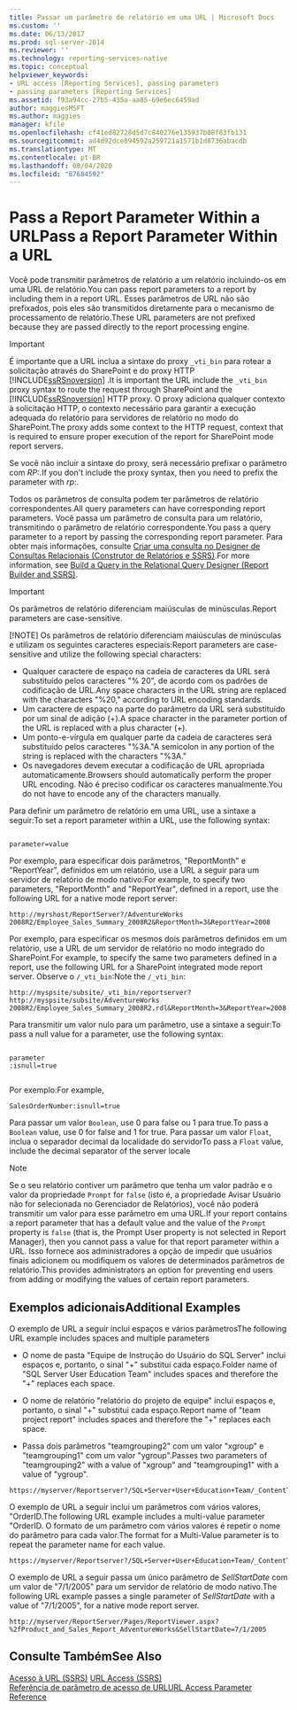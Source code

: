 ```yaml
---
title: Passar um parâmetro de relatório em uma URL | Microsoft Docs
ms.custom: ''
ms.date: 06/13/2017
ms.prod: sql-server-2014
ms.reviewer: ''
ms.technology: reporting-services-native
ms.topic: conceptual
helpviewer_keywords:
- URL access [Reporting Services], passing parameters
- passing parameters [Reporting Services]
ms.assetid: f93a94cc-27b5-435a-aa85-69e6ec6459ad
author: maggiesMSFT
ms.author: maggies
manager: kfile
ms.openlocfilehash: cf41ed82728d5d7c840276e135937b08f83fb131
ms.sourcegitcommit: ad4d92dce894592a259721a1571b1d8736abacdb
ms.translationtype: MT
ms.contentlocale: pt-BR
ms.lasthandoff: 08/04/2020
ms.locfileid: "87684592"
---
```

# <a name="pass-a-report-parameter-within-a-url"></a><span data-ttu-id="6ac49-102">Pass a Report Parameter Within a URL</span><span class="sxs-lookup"><span data-stu-id="6ac49-102">Pass a Report Parameter Within a URL</span></span>
  <span data-ttu-id="6ac49-103">Você pode transmitir parâmetros de relatório a um relatório incluindo-os em uma URL de relatório.</span><span class="sxs-lookup"><span data-stu-id="6ac49-103">You can pass report parameters to a report by including them in a report URL.</span></span> <span data-ttu-id="6ac49-104">Esses parâmetros de URL não são prefixados, pois eles são transmitidos diretamente para o mecanismo de processamento de relatório.</span><span class="sxs-lookup"><span data-stu-id="6ac49-104">These URL parameters are not prefixed because they are passed directly to the report processing engine.</span></span>  
  
> [!IMPORTANT]  
>  <span data-ttu-id="6ac49-105">É importante que a URL inclua a sintaxe do proxy `_vti_bin` para rotear a solicitação através do SharePoint e do proxy HTTP [!INCLUDE[ssRSnoversion](../includes/ssrsnoversion-md.md)] .</span><span class="sxs-lookup"><span data-stu-id="6ac49-105">It is important the URL include the `_vti_bin` proxy syntax to route the request through SharePoint and the [!INCLUDE[ssRSnoversion](../includes/ssrsnoversion-md.md)] HTTP proxy.</span></span> <span data-ttu-id="6ac49-106">O proxy adiciona qualquer contexto à solicitação HTTP, o contexto necessário para garantir a execução adequada do relatório para servidores de relatório no modo do SharePoint.</span><span class="sxs-lookup"><span data-stu-id="6ac49-106">The proxy adds some context to the HTTP request, context that is required to ensure proper execution of the report for SharePoint mode report servers.</span></span>  
>   
>  <span data-ttu-id="6ac49-107">Se você não incluir a sintaxe do proxy, será necessário prefixar o parâmetro com *RP:*.</span><span class="sxs-lookup"><span data-stu-id="6ac49-107">If you don't include the proxy syntax, then you need to prefix the parameter with *rp:*.</span></span>  
  
 <span data-ttu-id="6ac49-108">Todos os parâmetros de consulta podem ter parâmetros de relatório correspondentes.</span><span class="sxs-lookup"><span data-stu-id="6ac49-108">All query parameters can have corresponding report parameters.</span></span> <span data-ttu-id="6ac49-109">Você passa um parâmetro de consulta para um relatório, transmitindo o parâmetro de relatório correspondente.</span><span class="sxs-lookup"><span data-stu-id="6ac49-109">You pass a query parameter to a report by passing the corresponding report parameter.</span></span> <span data-ttu-id="6ac49-110">Para obter mais informações, consulte [Criar uma consulta no Designer de Consultas Relacionais &#40;Construtor de Relatórios e SSRS&#41;](report-data/build-a-query-in-the-relational-query-designer-report-builder-and-ssrs.md).</span><span class="sxs-lookup"><span data-stu-id="6ac49-110">For more information, see [Build a Query in the Relational Query Designer &#40;Report Builder and SSRS&#41;](report-data/build-a-query-in-the-relational-query-designer-report-builder-and-ssrs.md).</span></span>  
  
> [!IMPORTANT]
>  <span data-ttu-id="6ac49-111">Os parâmetros de relatório diferenciam maiúsculas de minúsculas.</span><span class="sxs-lookup"><span data-stu-id="6ac49-111">Report parameters are case-sensitive.</span></span>  
> 
> [!NOTE]
>  <span data-ttu-id="6ac49-112">Os parâmetros de relatório diferenciam maiúsculas de minúsculas e utilizam os seguintes caracteres especiais:</span><span class="sxs-lookup"><span data-stu-id="6ac49-112">Report parameters are case-sensitive and utilize the following special characters:</span></span>  
> 
>  -   <span data-ttu-id="6ac49-113">Qualquer caractere de espaço na cadeia de caracteres da URL será substituído pelos caracteres "% 20", de acordo com os padrões de codificação de URL.</span><span class="sxs-lookup"><span data-stu-id="6ac49-113">Any space characters in the URL string are replaced with the characters "%20," according to URL encoding standards.</span></span>  
> -   <span data-ttu-id="6ac49-114">Um caractere de espaço na parte do parâmetro da URL será substituído por um sinal de adição (+).</span><span class="sxs-lookup"><span data-stu-id="6ac49-114">A space character in the parameter portion of the URL is replaced with a plus character (+).</span></span>  
> -   <span data-ttu-id="6ac49-115">Um ponto-e-vírgula em qualquer parte da cadeia de caracteres será substituído pelos caracteres "%3A."</span><span class="sxs-lookup"><span data-stu-id="6ac49-115">A semicolon in any portion of the string is replaced with the characters "%3A."</span></span>  
> -   <span data-ttu-id="6ac49-116">Os navegadores devem executar a codificação de URL apropriada automaticamente.</span><span class="sxs-lookup"><span data-stu-id="6ac49-116">Browsers should automatically perform the proper URL encoding.</span></span> <span data-ttu-id="6ac49-117">Não é preciso codificar os caracteres manualmente.</span><span class="sxs-lookup"><span data-stu-id="6ac49-117">You do not have to encode any of the characters manually.</span></span>  
  
 <span data-ttu-id="6ac49-118">Para definir um parâmetro de relatório em uma URL, use a sintaxe a seguir:</span><span class="sxs-lookup"><span data-stu-id="6ac49-118">To set a report parameter within a URL, use the following syntax:</span></span>  
  
```  
  
parameter=value  
```  
  
 <span data-ttu-id="6ac49-119">Por exemplo, para especificar dois parâmetros, "ReportMonth" e "ReportYear", definidos em um relatório, use a URL a seguir para um servidor de relatório de modo nativo:</span><span class="sxs-lookup"><span data-stu-id="6ac49-119">For example, to specify two parameters, "ReportMonth" and "ReportYear", defined in a report, use the following URL for a native mode report server:</span></span>  
  
```  
http://myrshost/ReportServer?/AdventureWorks 2008R2/Employee_Sales_Summary_2008R2&ReportMonth=3&ReportYear=2008  
```  
  
 <span data-ttu-id="6ac49-120">Por exemplo, para especificar os mesmos dois parâmetros definidos em um relatório, use a URL de um servidor de relatório no modo integrado do SharePoint.</span><span class="sxs-lookup"><span data-stu-id="6ac49-120">For example, to specify the same two parameters defined in a report, use the following URL for a SharePoint integrated mode report server.</span></span> <span data-ttu-id="6ac49-121">Observe o `/_vti_bin`:</span><span class="sxs-lookup"><span data-stu-id="6ac49-121">Note the `/_vti_bin`:</span></span>  
  
```  
http://myspsite/subsite/_vti_bin/reportserver?http://myspsite/subsite/AdventureWorks 2008R2/Employee_Sales_Summary_2008R2.rdl&ReportMonth=3&ReportYear=2008  
```  
  
 <span data-ttu-id="6ac49-122">Para transmitir um valor nulo para um parâmetro, use a sintaxe a seguir:</span><span class="sxs-lookup"><span data-stu-id="6ac49-122">To pass a null value for a parameter, use the following syntax:</span></span>  
  
```  
  
parameter  
:isnull=true  
  
```  
  
 <span data-ttu-id="6ac49-123">Por exemplo:</span><span class="sxs-lookup"><span data-stu-id="6ac49-123">For example,</span></span>  
  
```  
SalesOrderNumber:isnull=true  
```  
  
 <span data-ttu-id="6ac49-124">Para passar um valor `Boolean`, use 0 para false ou 1 para true.</span><span class="sxs-lookup"><span data-stu-id="6ac49-124">To pass a `Boolean` value, use 0 for false and 1 for true.</span></span> <span data-ttu-id="6ac49-125">Para passar um valor `Float`, inclua o separador decimal da localidade do servidor</span><span class="sxs-lookup"><span data-stu-id="6ac49-125">To pass a `Float` value, include the decimal separator of the server locale</span></span>  
  
> [!NOTE]  
>  <span data-ttu-id="6ac49-126">Se o seu relatório contiver um parâmetro que tenha um valor padrão e o valor da propriedade `Prompt` for `false` (isto é, a propriedade Avisar Usuário não for selecionada no Gerenciador de Relatórios), você não poderá transmitir um valor para esse parâmetro em uma URL.</span><span class="sxs-lookup"><span data-stu-id="6ac49-126">If your report contains a report parameter that has a default value and the value of the `Prompt` property is `false` (that is, the Prompt User property is not selected in Report Manager), then you cannot pass a value for that report parameter within a URL.</span></span> <span data-ttu-id="6ac49-127">Isso fornece aos administradores a opção de impedir que usuários finais adicionem ou modifiquem os valores de determinados parâmetros de relatório.</span><span class="sxs-lookup"><span data-stu-id="6ac49-127">This provides administrators an option for preventing end users from adding or modifying the values of certain report parameters.</span></span>  
  
##  <a name="additional-examples"></a><a name="bkmk_examples"></a> <span data-ttu-id="6ac49-128">Exemplos adicionais</span><span class="sxs-lookup"><span data-stu-id="6ac49-128">Additional Examples</span></span>  
 <span data-ttu-id="6ac49-129">O exemplo de URL a seguir inclui espaços e vários parâmetros</span><span class="sxs-lookup"><span data-stu-id="6ac49-129">The following URL example includes spaces and multiple parameters</span></span>  
  
-   <span data-ttu-id="6ac49-130">O nome de pasta "Equipe de Instrução do Usuário do SQL Server" inclui espaços e, portanto, o sinal "+" substitui cada espaço.</span><span class="sxs-lookup"><span data-stu-id="6ac49-130">Folder name of "SQL Server User Education Team" includes spaces and therefore the "+" replaces each space.</span></span>  
  
-   <span data-ttu-id="6ac49-131">O nome de relatório "relatório do projeto de equipe" inclui espaços e, portanto, o sinal "+" substitui cada espaço.</span><span class="sxs-lookup"><span data-stu-id="6ac49-131">Report name of "team project report" includes spaces and therefore the "+" replaces each space.</span></span>  
  
-   <span data-ttu-id="6ac49-132">Passa dois parâmetros "teamgrouping2" com um valor "xgroup" e "teamgrouping1" com um valor "ygroup".</span><span class="sxs-lookup"><span data-stu-id="6ac49-132">Passes two parameters of "teamgrouping2" with a value of "xgroup" and "teamgrouping1" with a value of "ygroup".</span></span>  
  
```  
https://myserver/Reportserver?/SQL+Server+User+Education+Team/_ContentTeams/folder123/team+project+report&teamgrouping2=xgroup&teamgrouping1=ygroup  
```  
  
 <span data-ttu-id="6ac49-133">O exemplo de URL a seguir inclui um parâmetros com vários valores, "OrderID.</span><span class="sxs-lookup"><span data-stu-id="6ac49-133">The following URL example includes a multi-value parameter "OrderID.</span></span> <span data-ttu-id="6ac49-134">O formato de um parâmetro com vários valores é repetir o nome do parâmetro para cada valor.</span><span class="sxs-lookup"><span data-stu-id="6ac49-134">The format for a Multi-Value parameter is to repeat the parameter name for each value.</span></span>  
  
```  
https://myserver/Reportserver?/SQL+Server+User+Education+Team/_ContentTeams/folder123/team+project+report&teamgrouping2=xgroup&teamgrouping1=ygroup&OrderID=747&OrderID=787&OrderID=12  
```  
  
 <span data-ttu-id="6ac49-135">O exemplo de URL a seguir passa um único parâmetro de *SellStartDate* com um valor de "7/1/2005" para um servidor de relatório de modo nativo.</span><span class="sxs-lookup"><span data-stu-id="6ac49-135">The following URL example passes a single parameter of *SellStartDate* with a value of "7/1/2005", for a native mode report server.</span></span>  
  
```  
http://myserver/ReportServer/Pages/ReportViewer.aspx?%2fProduct_and_Sales_Report_AdventureWorks&SellStartDate=7/1/2005  
```  
  
## <a name="see-also"></a><span data-ttu-id="6ac49-136">Consulte Também</span><span class="sxs-lookup"><span data-stu-id="6ac49-136">See Also</span></span>  
 <span data-ttu-id="6ac49-137">[Acesso à URL &#40;SSRS&#41;](url-access-ssrs.md) </span><span class="sxs-lookup"><span data-stu-id="6ac49-137">[URL Access &#40;SSRS&#41;](url-access-ssrs.md) </span></span>  
 [<span data-ttu-id="6ac49-138">Referência de parâmetro de acesso de URL</span><span class="sxs-lookup"><span data-stu-id="6ac49-138">URL Access Parameter Reference</span></span>](url-access-parameter-reference.md)  
  
  
